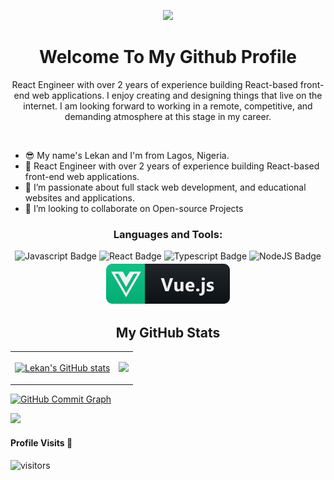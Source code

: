 <p align="center"> <img src ="https://user-images.githubusercontent.com/45468437/176621688-aab30e49-1b5b-4838-92a2-7ec5e897b027.png" /></p>

<h1 align="center">Welcome To My Github Profile</h1>

<p align='center'>React Engineer with over 2 years of experience building React-based front-end web applications. I enjoy creating and designing things that live on the internet.
 I am looking forward to working in a remote, competitive, and demanding atmosphere at this stage in my career.
</ p>

&nbsp;&nbsp;&nbsp;&nbsp;&nbsp;&nbsp;&nbsp;&nbsp;&nbsp;&nbsp;&nbsp;&nbsp;&nbsp;&nbsp;&nbsp;&nbsp;&nbsp;&nbsp;&nbsp;&nbsp;&nbsp;&nbsp;&nbsp;&nbsp;&nbsp;&nbsp;&nbsp;&nbsp;&nbsp;&nbsp;&nbsp;&nbsp;&nbsp;&nbsp;&nbsp;&nbsp;&nbsp;&nbsp;&nbsp;&nbsp;&nbsp;&nbsp;&nbsp;&nbsp;&nbsp;&nbsp;&nbsp;&nbsp;&nbsp;&nbsp;&nbsp;&nbsp;&nbsp;&nbsp;&nbsp;&nbsp;&nbsp;&nbsp;&nbsp;  <b></b> <br>
- :sunglasses: My name's Lekan and I'm from Lagos, Nigeria.
- 🔭 React Engineer with over 2 years of experience building React-based front-end web applications.
- 🌱 I’m passionate about full stack web development, and educational websites and applications.
- 👯 I’m looking to collaborate on Open-source Projects




<div align='center'>
 <h3>Languages and Tools:</h3>

![Javascript Badge](https://img.shields.io/badge/-Javascript-F0DB4F?style=for-the-badge&labelColor=black&logo=javascript&logoColor=F0DB4F)
![React Badge](https://img.shields.io/badge/-React-61DBFB?style=for-the-badge&labelColor=black&logo=react&logoColor=61DBFB) 
![Typescript Badge](https://img.shields.io/badge/-typescript-3178C6?style=for-the-badge&labelColor=black&logo=typescript&logoColor=3178C6)
![NodeJS Badge](https://img.shields.io/badge/-Nodejs-3C873A?style=for-the-badge&labelColor=black&logo=node.js&logoColor=3C873A)
<img src="https://raw.githubusercontent.com/8bithemant/8bithemant/master/svg/dev/frameworks/vue.svg" alt="Twitter" style="vertical-align:top; margin:4px">
 </div>



<h2 align='center'>My GitHub Stats </h2>

<table>
<tr>
 <td>
  <p align='center'>
<a align='center' href="http://www.github.com/lekan1"><img src="https://github-readme-stats.vercel.app/api?username=Techbrolakes&show_icons=true&hide=&count_private=true&title_color=ffffff&text_color=ffffff&icon_color=ffffff&bg_color=000000&hide_border=true&show_icons=true" alt="Lekan's GitHub stats" /></a>
</p>
 </td>

<td>
 <p align='center'>
 <a href="http://www.github.com/lekan1"><img src="https://github-readme-streak-stats.herokuapp.com/?user=Techbrolakes&stroke=facc15&background=000000&ring=facc15&fire=facc15&currStreakNum=facc15&currStreakLabel=facc15&sideNums=facc15&sideLabels=facc15&dates=facc15&hide_border=true" /></a>
 </p>
 </td>

</tr>
</table>


<a href="http://www.github.com/lekan1"><img src="https://activity-graph.herokuapp.com/graph?username=Techbrolakes&bg_color=000000&color=ffffff&line=ffffff&point=facc15&area_color=000000&area=true&hide_border=true&custom_title=GitHub%20Commits%20Graph" alt="GitHub Commit Graph" /></a>



<!-- [![Ashutosh's github activity graph](https://activity-graph.herokuapp.com/graph?username=lekan1&theme=react-dark)](https://github.com/ashutosh00710/github-readme-activity-graph) -->
![](./profile-3d-contrib/profile-night-green.svg)


#### Profile Visits 🙈

![visitors](https://komarev.com/ghpvc/?username=Techbrolakes)

